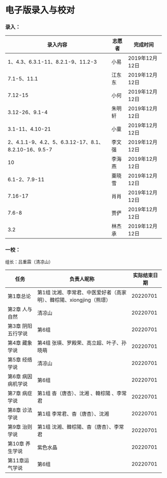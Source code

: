 # 电子版录入与校对

### 录入：

| 录入内容                                             | 志愿者 | 完成时间       |
| ---------------------------------------------------- | ------ | -------------- |
| 1、4.3、6.3.1-11、8.2.1-9、11.2-3                    | 小易   | 2019年12月12日 |
| 7.1-5、11.1                                          | 江东东 | 2019年12月12日 |
| 7.12-15                                              | 小何   | 2019年12月12日 |
| 3.12-26、9.1-4                                       | 朱明轩 | 2019年12月12日 |
| 3.1-11、4.10-21                                      | 小童   | 2019年12月12日 |
| 2、4.1.1-9、4.2、5、6.3.12-17、8.1、8.2.10-16、9.5-7 | 李文强 | 2019年12月12日 |
| 10                                                   | 李海燕 | 2019年12月12日 |
| 6.1-2、7.9-11                                        | 粟晓雪 | 2019年12月12日 |
| 7.16-17                                              | 肖肖   | 2019年12月12日 |
| 7.6-8                                                | 贾俨   | 2019年12月12日 |
| 3.2                                                  | 林杰承 | 2019年12月12日 |

### 一校：

组长：吕重霖（清凉山）

| 任务                 |                     负责人昵称                            | 实际结束日期 |
| --------------------| -------------------------------------------------------- | ------------ |
| 第1章总论            | 第1组 沈湘、李常君、中医爱好者（高家明）、韓棕陽、xiongjing（熊璟）| 20220701     |
| 第2章 人与自然        | 清凉山                                                    | 20220701     |
| 第3章 阴阳五行学说     | 第6组                                                     | 20220701     |
| 第4章 藏象学说        | 第4组 张瑛、罗殿荣、高立超、叶子、孙晓萌                                                   | 20220701     |
| 第5章 经络学说        | 清凉山                                                     | 20220701     |
| 第6章 病因病机学说     | 第6组                                                     | 20220701     |
| 第7章 病症学说        | 第1组 杳（唐杏）、沈湘 、韓棕陽 、李常君                        | 20220701     |
| 第8章 诊法学说        | 第1组 李常君、杳（唐杏）、沈湘                                 | 20220701     |
| 第9章 治则学说        | 第1组 沈湘、韓棕陽、杳（唐杏）、李常君                           | 20220701     |
| 第10章 养生学说       | 紫色水晶                                                    | 20220701     |
| 第11章运气学说        | 第6组                                                      | 20220701     |